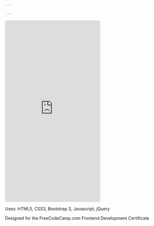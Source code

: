 ```yaml
---

---
```


<iframe width="315" height="600" src="https://cog2010.github.io/Wikipedia-Search/" frameborder="0" allowfullscreen=""></iframe>
<p>Uses: HTML5, CSS3, Bootstrap 3, Javascript, jQuery</p>

<p>Designed for the FreeCodeCamp.com Frontend Development Certificate</p>
